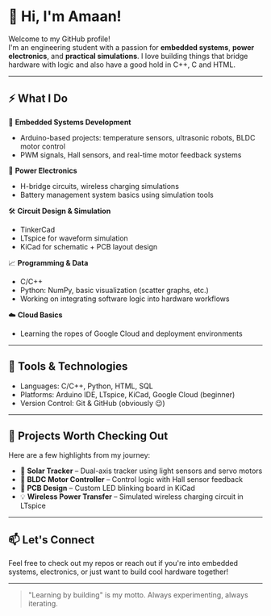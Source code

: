 # 👋 Hi, I'm Amaan!

Welcome to my GitHub profile!  
I'm an engineering student with a passion for **embedded systems**, **power electronics**, and **practical simulations**. I love building things that bridge hardware with logic and also have a good hold in C++, C and HTML.


---

## ⚡ What I Do

🔌 **Embedded Systems Development**  
- Arduino-based projects: temperature sensors, ultrasonic robots, BLDC motor control  
- PWM signals, Hall sensors, and real-time motor feedback systems

🔋 **Power Electronics**  
- H-bridge circuits, wireless charging simulations  
- Battery management system basics using simulation tools

🛠 **Circuit Design & Simulation**  
- TinkerCad
- LTspice for waveform simulation  
- KiCad for schematic + PCB layout design

📈 **Programming & Data**  
- C/C++
- Python: NumPy, basic visualization (scatter graphs, etc.)  
- Working on integrating software logic into hardware workflows

☁️ **Cloud Basics**  
- Learning the ropes of Google Cloud and deployment environments

---

## 🔧 Tools & Technologies

- Languages: C/C++, Python, HTML, SQL 
- Platforms: Arduino IDE, LTspice, KiCad, Google Cloud (beginner)
- Version Control: Git & GitHub (obviously 😉)

---

## 🚀 Projects Worth Checking Out

Here are a few highlights from my journey:

- 🔭 **Solar Tracker** – Dual-axis tracker using light sensors and servo motors  
- 🔄 **BLDC Motor Controller** – Control logic with Hall sensor feedback  
- 📐 **PCB Design** – Custom LED blinking board in KiCad  
- 💡 **Wireless Power Transfer** – Simulated wireless charging circuit in LTspice  

---

## 📫 Let's Connect

Feel free to check out my repos or reach out if you're into embedded systems, electronics, or just want to build cool hardware together!

---

> "Learning by building" is my motto. Always experimenting, always iterating.
